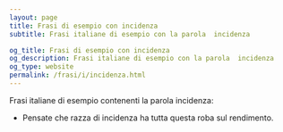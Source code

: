 ```yaml
---
layout: page
title: Frasi di esempio con incidenza 
subtitle: Frasi italiane di esempio con la parola  incidenza

og_title: Frasi di esempio con incidenza 
og_description: Frasi italiane di esempio con la parola  incidenza
og_type: website
permalink: /frasi/i/incidenza.html
---
```


Frasi italiane di esempio contenenti la parola incidenza:


- Pensate che razza di incidenza ha tutta questa roba sul rendimento.
